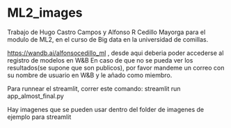 # ML2_images
Trabajo de Hugo Castro Campos y Alfonso R Cedillo Mayorga para el modulo de ML2, en el curso de Big data en la universidad de comillas.

https://wandb.ai/alfonsocedillo_ml , desde aqui deberia poder accederse al registro de modelos en W&B 
En caso de que no se pueda ver los resultados(se supone que son publicos), por favor mandeme un correo con su nombre de usuario en W&B y le añado como miembro.

Para runnear el streamlit, correr este comando: streamlit run app_almost_final.py

Hay imagenes que se pueden usar dentro del folder de imagenes de ejemplo para streamlit
